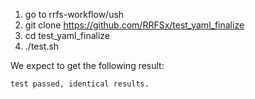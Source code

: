 1. go to rrfs-workflow/ush
2. git clone https://github.com/RRFSx/test_yaml_finalize
3. cd test_yaml_finalize
4. ./test.sh
 
We expect to get the following result:
```
test passed, identical results.
```
